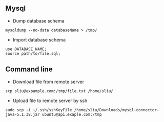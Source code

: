 

Mysql
-----


* Dump database schema
```
mysqldump --no-data databaseName > /tmp/
```
* Import database schema
```
use DATABASE_NAME;
source path/to/file.sql;
```

Command line
------------

* Download file from remote server
```
scp sliu@expample.com:/tmp/file.txt /home/sliu/
```
* Upload file to remote server by ssh

```
sudo scp -i ~/.ssh/sshKeyFile /home/sliu/Downloads/mysql-connector-java-5.1.38.jar ubuntu@api.exaple.com:/tmp
```
